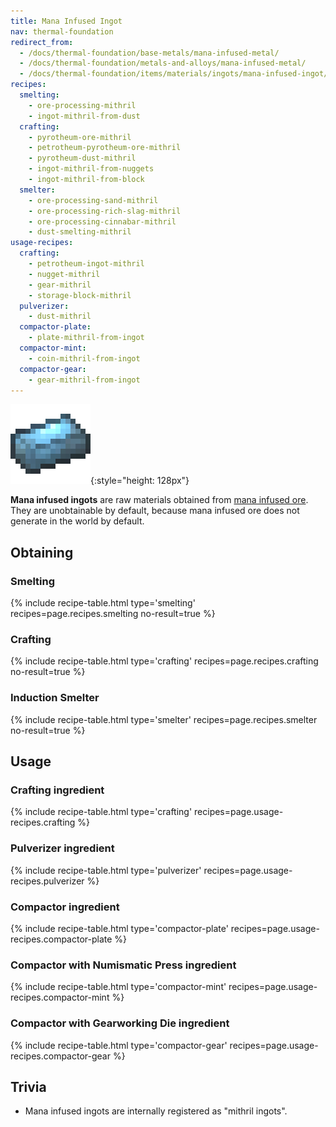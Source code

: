 ```yaml
---
title: Mana Infused Ingot
nav: thermal-foundation
redirect_from:
  - /docs/thermal-foundation/base-metals/mana-infused-metal/
  - /docs/thermal-foundation/metals-and-alloys/mana-infused-metal/
  - /docs/thermal-foundation/items/materials/ingots/mana-infused-ingot/
recipes:
  smelting:
    - ore-processing-mithril
    - ingot-mithril-from-dust
  crafting:
    - pyrotheum-ore-mithril
    - petrotheum-pyrotheum-ore-mithril
    - pyrotheum-dust-mithril
    - ingot-mithril-from-nuggets
    - ingot-mithril-from-block
  smelter:
    - ore-processing-sand-mithril
    - ore-processing-rich-slag-mithril
    - ore-processing-cinnabar-mithril
    - dust-smelting-mithril
usage-recipes:
  crafting:
    - petrotheum-ingot-mithril
    - nugget-mithril
    - gear-mithril
    - storage-block-mithril
  pulverizer:
    - dust-mithril
  compactor-plate:
    - plate-mithril-from-ingot
  compactor-mint:
    - coin-mithril-from-ingot
  compactor-gear:
    - gear-mithril-from-ingot
---
```


![Mana infused ingot](/assets/images/thermal-foundation/ingot-mithril.png){:style="height: 128px"}


**Mana infused ingots** are raw materials obtained from [mana infused
ore](/docs/mana-infused-ore/). They are unobtainable by default, because mana
infused ore does not generate in the world by default.


Obtaining
---------

### Smelting
{% include recipe-table.html type='smelting' recipes=page.recipes.smelting no-result=true %}

### Crafting
{% include recipe-table.html type='crafting' recipes=page.recipes.crafting no-result=true %}

### Induction Smelter
{% include recipe-table.html type='smelter' recipes=page.recipes.smelter no-result=true %}


Usage
-----

### Crafting ingredient
{% include recipe-table.html type='crafting' recipes=page.usage-recipes.crafting %}

### Pulverizer ingredient
{% include recipe-table.html type='pulverizer' recipes=page.usage-recipes.pulverizer %}

### Compactor ingredient
{% include recipe-table.html type='compactor-plate' recipes=page.usage-recipes.compactor-plate %}

### Compactor with Numismatic Press ingredient
{% include recipe-table.html type='compactor-mint' recipes=page.usage-recipes.compactor-mint %}

### Compactor with Gearworking Die ingredient
{% include recipe-table.html type='compactor-gear' recipes=page.usage-recipes.compactor-gear %}


Trivia
------

* Mana infused ingots are internally registered as "mithril ingots".
